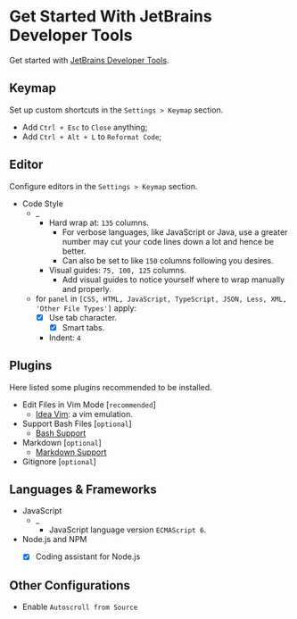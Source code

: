 # Get Started With JetBrains Developer Tools

<!--
```yaml
metadata: true
date: 2018-07-16T14:39:14+0800
titles:
    - Get Started With JetBrains Developer Tools
    - JetBrains Developer Tools
keys:
    - Get-Started-with/JetBrains-Developer-Tools
```
-->

Get started with [JetBrains Developer Tools](https://www.jetbrains.com/ "JetBrains: Developer Tools for Professionals and Teams").

## Keymap

Set up custom shortcuts in the `Settings > Keymap` section.

- Add `Ctrl + Esc` to `Close` anything;
- Add `Ctrl + Alt + L` to `Reformat Code`;

## Editor

Configure editors in the `Settings > Keymap` section.

- Code Style
	- _
		- Hard wrap at: `135` columns.
			- For verbose languages, like JavaScript or Java,
			use a greater number may cut your code lines down a lot and hence be better.
			- Can also be set to like `150` columns following you desires.
		- Visual guides: `75, 100, 125` columns.
			- Add visual guides to notice yourself where to wrap manually and properly.
	- for `panel` in `[CSS, HTML, JavaScript, TypeScript, JSON, Less, XML, 'Other File Types']` apply:
		- [x] Use tab character.
			- [x] Smart tabs.
		- Indent: `4`

## Plugins

Here listed some plugins recommended to be installed.

- Edit Files in Vim Mode [`recommended`]
	- [Idea Vim](https://github.com/JetBrains/ideavim "Vim emulation"): a vim emulation.
- Support Bash Files [`optional`]
	- [Bash Support](https://github.com/jansorg/BashSupport "Bash Support")
- Markdown [`optional`]
	- [Markdown Support](https://github.com/vsch/idea-multimarkdown "Markdown support")
- Gitignore [`optional`]

## Languages & Frameworks

- JavaScript
	- _
		- JavaScript language version `ECMAScript 6`.
- Node.js and NPM
	- [x] Coding assistant for Node.js


## Other Configurations

- Enable `Autoscroll from Source`
